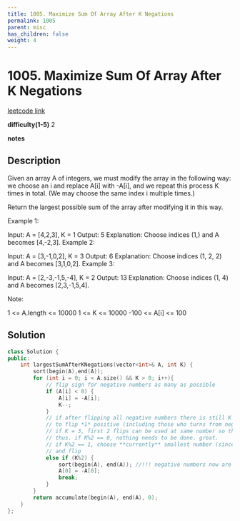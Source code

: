 ```yaml
---
title: 1005. Maximize Sum Of Array After K Negations
permalink: 1005
parent: misc
has_children: false
weight: 4
---
```

# 1005. Maximize Sum Of Array After K Negations
[leetcode link](https://leetcode.com/problems/maximize-sum-of-array-after-k-negations/)

**difficulty(1-5)** 
2

**notes** 


## Description
Given an array A of integers, we must modify the array in the following way: we choose an i and replace A[i] with -A[i], and we repeat this process K times in total.  (We may choose the same index i multiple times.)

Return the largest possible sum of the array after modifying it in this way.

 

Example 1:

Input: A = [4,2,3], K = 1
Output: 5
Explanation: Choose indices (1,) and A becomes [4,-2,3].
Example 2:

Input: A = [3,-1,0,2], K = 3
Output: 6
Explanation: Choose indices (1, 2, 2) and A becomes [3,1,0,2].
Example 3:

Input: A = [2,-3,-1,5,-4], K = 2
Output: 13
Explanation: Choose indices (1, 4) and A becomes [2,3,-1,5,4].
 

Note:

1 <= A.length <= 10000
1 <= K <= 10000
-100 <= A[i] <= 100


## Solution
```c++
class Solution {
public:
    int largestSumAfterKNegations(vector<int>& A, int K) {
        sort(begin(A),end(A));
        for (int i = 0; i < A.size() && K > 0; i++){
            // flip sign for negative numbers as many as possible
            if (A[i] < 0) {
                A[i] = -A[i];
                K--;
            }
            // if after flipping all negative numbers there is still K left, we only need
            // to flip *1* positive (including those who turns from negative) because
            // if K = 3, first 2 flips can be used at same number so there is no effect. 
            // thus. if K%2 == 0, nothing needs to be done. great. 
            // if K%2 == 1, choose **currently** smallest number (since they are all positive now)
            // and flip
            else if (K%2) {
                sort(begin(A), end(A)); //!!! negative numbers now are all positive numbers, need to sort again.
                A[0] = -A[0]; 
                break;
            }
        }
        return accumulate(begin(A), end(A), 0);
    }
};
``` 


